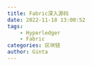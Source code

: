 ```yaml
---
title: Fabric深入源码
date: 2022-11-18 13:00:52
tags:
    - Hyperledger
    - Fabric
categories: 区块链
author: Ginta
---
```

